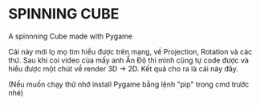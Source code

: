 # SPINNING CUBE
A spinnning Cube made with Pygame

Cái này mới lọ mọ tìm hiểu được trên mạng, về Projection, Rotation và các thứ. Sau khi coi video của mấy anh Ấn Độ thì mình cũng tự code được và hiểu được một chút về render 3D -> 2D. Kết quả cho ra là cái này đây.

(Nếu muốn chạy thử nhớ install Pygame bằng lệnh "pip" trong cmd trước nhé)
